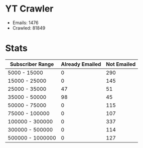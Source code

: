 # YT Crawler
- Emails: 1476
- Crawled: 81849

# Stats
| Subscriber Range  | Already Emailed | Not Emailed |
|-------|-------|-------|
| 5000 - 15000 | 0 | 290 |
| 15000 - 25000 | 0 | 145 |
| 25000 - 35000 | 47 | 51 |
| 35000 - 50000 | 98 | 45 |
| 50000 - 75000 | 0 | 115 |
| 75000 - 100000 | 0 | 107 |
| 100000 - 300000 | 0 | 337 |
| 300000 - 500000 | 0 | 114 |
| 500000 - 1000000 | 0 | 127 |

